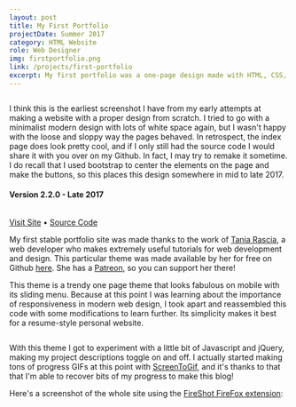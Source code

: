 ```yaml
---
layout: post
title: My First Portfolio
projectDate: Summer 2017
category: HTML Website
role: Web Designer
img: firstportfolio.png
link: /projects/first-portfolio
excerpt: My first portfolio was a one-page design made with HTML, CSS, Bootstrap, and Javascript.
---
```


<img src="https://lizlorena.com/img/firstportfoliofromscratchss.png" alt="" class="img-fluid"/>

<p>I think this is the earliest screenshot I have from my early attempts at making a website with a proper design from scratch. I tried to go with a minimalist modern design with lots of white space again, but I wasn't happy with the loose and sloppy way the pages behaved. In retrospect, the index page does look pretty cool, and if I only still had the source code I would share it with you over on my Github. In fact, I may try to remake it sometime. I do recall that I used bootstrap to center the elements on the page and make the buttons, so this places this design somewhere in mid to late 2017.</p>

<h4 id="first-portfolio">Version 2.2.0 - Late 2017</h4>

<img src="https://lizlorena.com/img/firstportfolio.png" alt="" class="img-fluid"/>

<p class="caption"><a href="https://cozymaus.github.io/portfolio-2017" target="_blank">Visit Site</a> • <a href="https://github.com/cozymaus/portfolio-2017" target="_blank">Source Code</a></p>

<p>My first stable portfolio site was made thanks to the work of <a href="http://taniarascia.com" target="_blank" rel="nofollow">Tania Rascia</a>, a web developer who makes extremely useful tutorials for web development and design. This particular theme was made available by her for free on Github <a href="https://github.com/taniarascia/portfolio" target="_blank" rel="nofollow">here</a>. She has a <a href="https://www.patreon.com/taniarascia" target="_blank" rel="nofollow">Patreon</a>, so you can support her there!</p>

<p>This theme is a trendy one page theme that looks fabulous on mobile with its sliding menu. Because at this point I was learning about the importance of responsiveness in modern web design, I took apart and reassembled this code with some modifications to learn further. Its simplicity makes it best for a resume-style personal website.</p>

<img src="https://lizlorena.com/img/togglesshow.gif" alt="" class="img-fluid"/>

<p>With this theme I got to experiment with a little bit of Javascript and jQuery, making my project descriptions toggle on and off. I actually started making tons of progress GIFs at this point with <a href="https://www.screentogif.com/" target="_blank" rel="nofollow">ScreenToGif</a>, and it's thanks to that that I'm able to recover bits of my progress to make this blog!</p>

<p>Here's a screenshot of the whole site using the <a href="https://addons.mozilla.org/en-US/firefox/addon/fireshot/" target="_blank">FireShot FireFox extension</a>:</p>

<img src="https://lizlorena.com/img/portfolioearly2017.png" alt="" class="img-fluid"/>